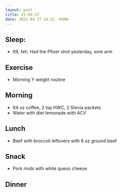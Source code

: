 ```yaml
---
layout: post
title: 21-04-27
date: 2021-04-27 14:21 -0400
---
```


## Sleep:
* 69, feh. Had the Pfizer shot yesterday, sore arm

## Exercise
* Morning Y weight routine

## Morning
* 64 oz coffee, 2 tsp HWC, 2 Stevia packets
* Water with diet lemonade with ACV

## Lunch
* Beef with broccoli leftovers with 6 oz ground beef 

## Snack
* Pork rinds with white queso cheese

## Dinner
